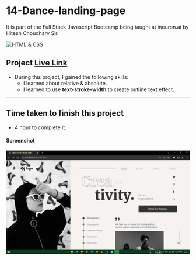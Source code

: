 # 14-Dance-landing-page
It is part of the Full Stack Javascript Bootcamp being taught at ineuron.ai by Hitesh Choudhary Sir.

![HTML & CSS](https://img.shields.io/badge/Project1-HTML%26CSS-brightgreen)


## Project  [Live Link]()

-   During this project, I gained the following skills:
    -   I learned about relative & absolute.
    -   I learned to use **text-stroke-width** to create outline text effect.
---

## Time taken to finish this project

-   4 hour to complete it.


#### Screenshot

![Webpage](./screenshot/1.PNG)